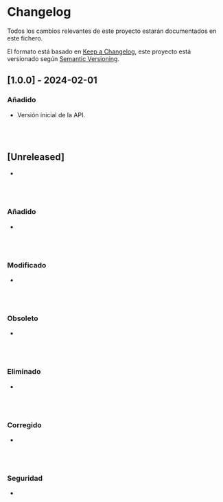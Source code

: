 # Changelog

Todos los cambios relevantes de este proyecto estarán documentados en este fichero.

El formato está basado en [Keep a Changelog](https://keepachangelog.com/en/1.0.0/),
este proyecto está versionado según [Semantic Versioning](https://semver.org/spec/v2.0.0.html).

## [1.0.0] - 2024-02-01
### Añadido
- Versión inicial de la API.
<br/>
<br/>

## [Unreleased]
-
<br/>
<br/>

### Añadido
-
<br/>
<br/>

### Modificado
-
<br/>
<br/>

### Obsoleto
-
<br/>
<br/>

### Eliminado
-
<br/>
<br/>

### Corregido
-
<br/>
<br/>

### Seguridad
-
<br/>
